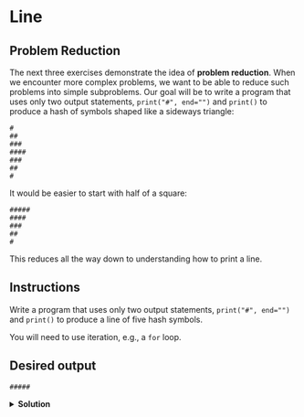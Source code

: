 # Line

## Problem Reduction

The next three exercises demonstrate the idea of **problem reduction**. When we encounter more complex problems, we want to be able to reduce such problems into simple subproblems. Our goal will be to write a program that uses only two output statements, `print("#", end="")` and `print()` to produce a hash of symbols shaped like a sideways triangle:

```text
#
##
###
####
###
##
#
```

It would be easier to start with half of a square: 

``` text
#####
####
###
##
#
```

This reduces all the way down to understanding how to print a line.

## Instructions

Write a program that uses only two output statements, `print("#", end="")` and `print()` to produce a line of five hash symbols.

You will need to use iteration, e.g., a `for` loop.


## Desired output

```text
#####
```


<details>
<summary style="font-weight:bold">Solution</summary>
<br>

``` python
for i in range(5):
    print("#", end="")
print()
```

</details>